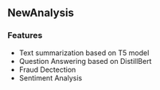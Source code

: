 ## NewAnalysis

### Features
- Text summarization based on T5 model
- Question Answering based on DistillBert
- Fraud Dectection
- Sentiment Analysis

